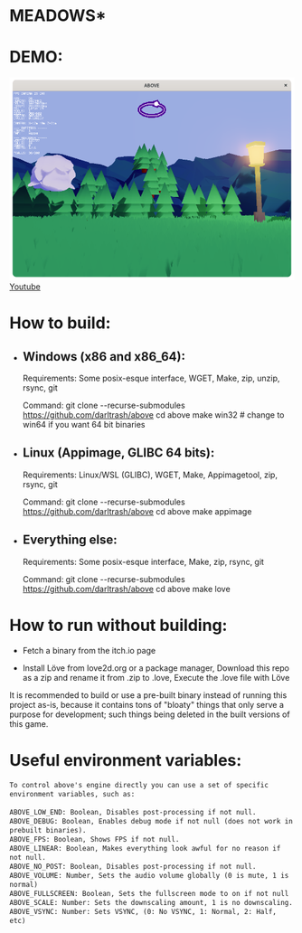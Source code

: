 # MEADOWS*

# DEMO:
![banner](./screenshot.png)
[Youtube](https://youtu.be/sVQhsT1TEOA)

# How to build:
- ## Windows (x86 and x86_64):
    Requirements: Some posix-esque interface, WGET, Make, zip, unzip, rsync, git

    Command:
        git clone --recurse-submodules https://github.com/darltrash/above
        cd above
        make win32 # change to win64 if you want 64 bit binaries

- ## Linux (Appimage, GLIBC 64 bits):
    Requirements: Linux/WSL (GLIBC), WGET, Make, Appimagetool, zip, rsync, git

    Command:
        git clone --recurse-submodules https://github.com/darltrash/above
        cd above
        make appimage

- ## Everything else:
    Requirements: Some posix-esque interface, Make, zip, rsync, git

    Command:
        git clone --recurse-submodules https://github.com/darltrash/above
        cd above
        make love

# How to run without building:
- Fetch a binary from the itch.io page

- Install Löve from love2d.org or a package manager, 
    Download this repo as a zip and rename it from .zip to .love,
    Execute the .love file with Löve

It is recommended to build or use a pre-built binary instead of
running this project as-is, because it contains tons of "bloaty"
things that only serve a purpose for development; such things
being deleted in the built versions of this game.

# Useful environment variables:
    To control above's engine directly you can use a set of specific
    environment variables, such as:

	ABOVE_LOW_END: Boolean, Disables post-processing if not null.
	ABOVE_DEBUG: Boolean, Enables debug mode if not null (does not work in prebuilt binaries).
	ABOVE_FPS: Boolean, Shows FPS if not null.
	ABOVE_LINEAR: Boolean, Makes everything look awful for no reason if not null.
	ABOVE_NO_POST: Boolean, Disables post-processing if not null.
	ABOVE_VOLUME: Number, Sets the audio volume globally (0 is mute, 1 is normal)
	ABOVE_FULLSCREEN: Boolean, Sets the fullscreen mode to on if not null
	ABOVE_SCALE: Number: Sets the downscaling amount, 1 is no downscaling.
	ABOVE_VSYNC: Number: Sets VSYNC, (0: No VSYNC, 1: Normal, 2: Half, etc)